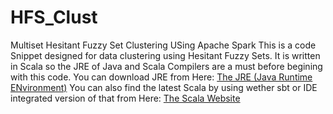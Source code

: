 # HFS_Clust
Multiset Hesitant Fuzzy Set Clustering USing  Apache Spark
This is a code Snippet designed for data clustering using Hesitant Fuzzy Sets.
It is written in Scala so the JRE of Java and Scala Compilers are a must before begining with this code.
You can download JRE from Here:
[The JRE (Java Runtime ENvironment)](https://www.java.com/en/download/)
You can also find the latest Scala by using wether sbt or IDE integrated version of that from Here:
[The Scala Website](https://www.scala-lang.org/download/)
